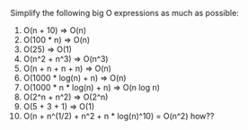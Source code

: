 Simplify the following big O expressions as much as possible:

1. O(n + 10) => O(n)
2. O(100 * n) => O(n)
3. O(25) =>  O(1)
4. O(n^2 + n^3) => O(n^3)
5. O(n + n + n + n) => O(n)
6. O(1000 * log(n) + n) => O(n)
7. O(1000 * n * log(n) + n) => O(n log n)
8. O(2^n + n^2) => O(2^n)
9. O(5 + 3 + 1) => O(1)
10. O(n + n^(1/2) + n^2 + n * log(n)^10) = O(n^2) how??